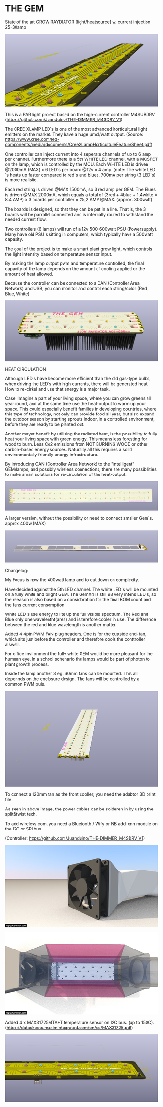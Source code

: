 # THE GEM

 State of the art GROW RAYDIATOR [light/heatsource] w. current injection 25-30amp
 
  ![TOP](https://github.com/Juanduino/THE-GEM/blob/main/Images/GEM_perspective.PNG)
 
 This is a PAR light project based on the high-current controller M4SUBDRV (https://github.com/Juanduino/THE-DIMMER_M4SDRV_V1)
 
 The CREE XLAMP LED´s is one of the most advanced horticultural light emitters on the market. They have a huge µmol/watt output. (Source: https://www.cree.com/led-components/media/documents/CreeXLampHorticultureFeatureSheet.pdf)
 
 One controller can inject current into 4 seperate channels of up to 6 amp per channel. Furthermore there is a 5th WHITE LED channel, with a MOSFET on the lamp, which is controlled by the MCU. Each WHITE LED is driven @2000mA (MAX) x 6 LED´s per board @12v = 4 amp. (note: The white LED´s heats up faster compared to red´s and blues. 700mA per string (3 LED´s) is more realistic.
 
 Each red string is driven @MAX 1500mA, so 3 red amp per GEM. The Blues is driven @MAX 2000mA, which equals a total of (3red + 4blue + 1.4white = 8.4 AMP) x 3 boards per controller = 25,2 AMP @MAX. (approx. 300watt) 
 
 The boards is designed, so that they can be put in a line. That is, the 3 boards will be parrallel connected and is internally routed to withstand the needed current flow.
 
 Two controllers (6 lamps) will run of a 12v 500-600watt PSU (Powersupply). Many have old PSU´s sitting in computers, which typically have a 500watt capasity.
 
 The goal of the project is to make a smart plant grow light, which controls the light intensity based on temperature sensor input.
 
 By making the lamp output pwm and temperature controlled, the final capacity of the lamp depends on the amount of cooling applied or the amount of heat allowed.
 
 Because the controller can be connected to a CAN (Controller Area Network) and USB, you can monitor and control each string/color (Red, Blue, White)

 
 ![TOP](https://github.com/Juanduino/THE-GEM/blob/main/Images/TOP.PNG)
 
 HEAT CIRCULATION
 
Although LED´s have become more efficient than the old gas-type bulbs, when driving the LED´s with high currents, there will be generated heat. How to re-cirkel and use that energy is a major task.

Case: Imagine a part of your living space, where you can grow greens all year round, and at the same time use the heat-output to warm up your space. This could especially benefit families in developing countries, where this type of technology, not only can provide food all year, but also expand the outdoor season by starting sprouts indoor, in a controlled environment, before they are ready to be planted out. 

Another mayer benefit by utilising the radiated heat, is the possibility to fully heat your living space with green energy. This means less foresting for wood to burn. Less Co2 emissions from NOT BURNING WOOD or other carbon-based energy sources. Naturally all this requires a solid environmentally friendly energy infrastructure.

By introducing CAN (Controller Area Network) to the "intelligent" GEM/lamps, and possibly wireless connections, there are many possibilities to make smart solutions for re-circulation of the heat-output.

![x4](https://github.com/Juanduino/THE-GEM/blob/main/Images/GemX4_top.PNG)

A larger version, without the possibility or need to connect smaller Gem´s. approx 400w (MAX) 

 ![TOP](https://github.com/Juanduino/THE-GEM/blob/main/Images/GemX4_back.PNG)
 
 Changelog:
 
 My Focus is now the 400watt lamp and to cut down on complexity.
 
 Have decided against the 5th LED channel. The white LED´s will be mounted on a fully white and bright GEM. The GemX4 is still 98 very intens LED´s, so the reeason is also based on a considoration for the final BOM count and the fans current consomption.

White LED´s use energy to lite up the full visible spectrum. The Red and Blue only one wavelentht(area) and  is terefore cooler in use. The difference  between the red and blue wavelength  is another matter. 

Added 4 4pin PWM FAN plug headers. One is for the outtside end-fan, which sits just before the controller and therefore cools the conttroller alswell.

For office invironment the fully white GEM would be more pleasant for the  humaan eye.  In a school schenario the lamps would  be part of  photon to plant  growth process. 

Inside the lamp another 3 eg. 60mm fans can be mounted. This all  depennds on the enclosure design. The fans will be controlled by a common PWM puls.


 ![perspectve](https://github.com/Juanduino/THE-GEM/blob/main/Images/perspectve.PNG)
 
 To connect a 120mm fan as the front cooller,  you need the adabtor 3D print  file.
 
 As seen in above image, the power cables can be solderen in  by using the  split&twist tech.
 
 To add wireless com. you need a Bluetooth / Wify or NB add-onn module on the I2C or SPI bus.
 
 (Controller: https://github.com/Juanduino/THE-DIMMER_M4SDRV_V1)
 
  ![Adaptor](https://github.com/Juanduino/THE-GEM/blob/main/Images/adaptor.jpg)
  
   ![Enclosure](https://github.com/Juanduino/THE-GEM/blob/main/Images/GEM_enclosure_OpenLight.jpg)
   
 
Added 4 x MAX31725MTA+T temperature sensor on I2C bus. (up to 150C). (https://datasheets.maximintegrated.com/en/ds/MAX31725.pdf)

  ![TipTop](https://github.com/Juanduino/THE-GEM/blob/main/Images/TOP2.PNG)
  
  
 
